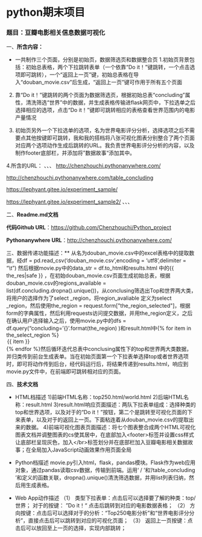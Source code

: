 # python期末项目
### 题目：豆瓣电影相关信息数据可视化

一、**所含内容：**

* 一共制作三个页面，分别是初始页，数据筛选页和数据整合页
1.初始页背景包括：初始总表格，两个下拉跳转表单（一个依靠“Do it！”键跳转，一个点击选项即可跳转），一个“返回上一页”键，初始总表格在导入“douban_movie.csv”后生成，“返回上一页”键可作用于所有五个页面

2. 靠“Do it！”键跳转的两个页面为数据筛选页，根据初始总表“concluding”属性，清洗筛选“世界”中的数据，并生成表格传输进flask网页中，下拉选单之后选择相应的选项，点击“Do it！”键即可跳转相应的表格查看世界范围内的电影产量情况

3. 初始页另外一个下拉选单的选项，名为世界电影评分分析，选择选项之后不需要点其他按键即可跳转，我和我的搭档将八张可视化图表分别整合了两个页面对应两个选项动作生成后跳转的URL。我负责世界电影评分分析的内容，以及制作footer底部栏，并添加将”数据故事“添加其中。

4.所含的URL：
、、、
http://chenzhouchi.pythonanywhere.com/

http://chenzhouchi.pythonanywhere.com/table_concluding

https://lephyant.gitee.io/experiment_sample/

https://lephyant.gitee.io/experiment_sample2/
、、、

二、**Readme.md文档**

**代码Github URL**：https://github.com/Chenzhouchi/Python_project

**Pythonanywhere URL**：http://chenzhouchi.pythonanywhere.com/

三、数据传递功能描述：**
从名为douban_movie.csv中的excel表格中的提取数据，经df = pd.read_csv(‘douban_movie.csv’,encoding = ‘utf8’,delimiter = “\t”) 然后根据movie.py中的data_str = df.to_html和results.html 中的{{ the_res|safe }} ，在初始douban_movie.csv页面生成初始总表，根据douban_movie.csv的regions_available = list(df.concluding.dropna().unique())，从conclusing筛选出Top和世界两大类，将用户的选择作为了select
_region，将region_avaliable 定义为select _region，然后使用the_region = request.form["the_region_selected"]，根据form的字典属性，然后利用requests访问提交数据，并用the_region定义，之后在确认用户选择输入之后，使用movie.py中的dfs = df.query(“concluding=’{}’.format(the_region) )和result.html中{% for item in the_select_region %} <option value="{{ item }}">{{ item }}</option>{% endfor %}然后循环迭代总表中conclusing属性下的top和世界两大类数据，并归类传到前台生成表单。当在初始页面第一个下拉表单选择top或者世界选项时，即可将动作传到后台，经代码运行后，将结果传递到results.html，响应到movie.py文件中，在前端即可跳转相对应的页面。

四、**技术文档**
* HTML档描述
1)前端HTML名称：top250.html/world.html
2)后端HTML名称：result.html
3)result.html响应页面描述：两队下拉表单组成：选择种类的top和世界选项，以及对于的“Do it！”按钮，第二个是跳转至可视化页面的下来表单，以及对于的返回上一页。下面粘连着从douban_movie.csv的提取出来的数据。
4)前端可视化图表页面描述：将七个图表整合成两个HTML可视化图表文档并调整图表的cs使其居中，在底部加入&lt;footer&gt;标签并设置css样式让底部栏呈现灰色，加入&lt;/br&gt;标签划分并在底部栏加入豆瓣电影相关数据故事；在全局加入JavaScript动画效果作用页面全局

* Python档描述
movie.py引入html，flask，pandas模块。Flask作为web应用对象，通过pandas读取csv数据，传输到前端。运用‘ / ’和’/table_concluding ’和定义的函数关联，dropna().unique()清洗筛选数据，并用list列表归纳，然后用生成表格。

* Web App动作描述
（1）
类型下拉表单：点击后可以选择要了解的种类：top/世界；
对于的按键： ”Do it！“ 点击后跳转到对应的电影数据表格；
（2）
方向按键：点击后可以选择对于的分析：“Top250电影分析”和“世界电影评分分析”，直接点击后可以跳转到对应的可视化页面；
（3）
返回上一页按键：点击后可以放回至上一页的选择，实现内部跳转；
